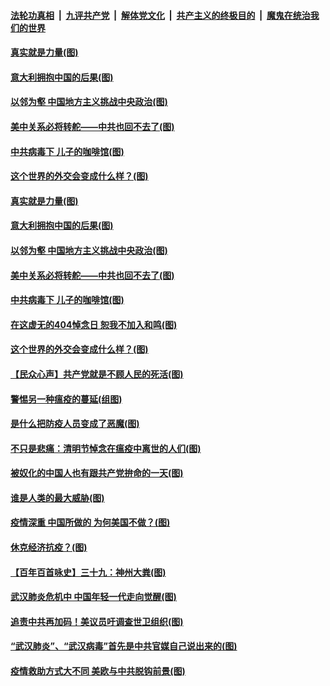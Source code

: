 

####  [法轮功真相](../../../../basic/blob/master/README.md?t=04052101) &nbsp;|&nbsp; [九评共产党](../../../../9ping.md/blob/master/README.md?t=04052101) &nbsp;|&nbsp; [解体党文化](../../../../jtdwh.md/blob/master/README.md?t=04052101)  &nbsp;|&nbsp; [共产主义的终极目的](../../../../gczydzjmd.md/blob/master/README.md?t=04052101) &nbsp;|&nbsp; [魔鬼在统治我们的世界](../../../../mgztzwmdsj.md/blob/master/README.md?t=04052101) 

#### [真实就是力量(图)](../pages/p4/928557.md?t=04052101) 

#### [意大利拥抱中国的后果(图)](../pages/p4/928678.md?t=04052101) 

#### [以邻为壑 中国地方主义挑战中央政治(图)](../pages/p4/928677.md?t=04052101) 

#### [美中关系必将转舵——中共也回不去了(图)](../pages/p4/928618.md?t=04052101) 

#### [中共病毒下 儿子的咖啡馆(图)](../pages/p4/928597.md?t=04052101) 

#### [这个世界的外交会变成什么样？(图)](../pages/p4/928609.md?t=04052101) 

#### [真实就是力量(图)](../pages/p4/928557.md?t=04052101) 

#### [意大利拥抱中国的后果(图)](../pages/p4/928678.md?t=04052101) 

#### [以邻为壑 中国地方主义挑战中央政治(图)](../pages/p4/928677.md?t=04052101) 

#### [美中关系必将转舵——中共也回不去了(图)](../pages/p4/928618.md?t=04052101) 

#### [中共病毒下 儿子的咖啡馆(图)](../pages/p4/928597.md?t=04052101) 

#### [在这虚无的404悼念日 恕我不加入和鸣(图)](../pages/p4/928672.md?t=04052101) 

#### [这个世界的外交会变成什么样？(图)](../pages/p4/928609.md?t=04052101) 

#### [【民众心声】共产党就是不顾人民的死活(图)](../pages/p4/928531.md?t=04052101) 

#### [警惕另一种瘟疫的蔓延(组图)](../pages/p4/928564.md?t=04052101) 

#### [是什么把防疫人员变成了恶魔(图)](../pages/p4/928575.md?t=04052101) 

#### [不只是悲痛：清明节悼念在瘟疫中离世的人们(图)](../pages/p4/928571.md?t=04052101) 

#### [被奴化的中国人也有跟共产党拚命的一天(图)](../pages/p4/928556.md?t=04052101) 

#### [谁是人类的最大威胁(图)](../pages/p4/928554.md?t=04052101) 

#### [疫情深重 中国所做的 为何美国不做？(图)](../pages/p4/928552.md?t=04052101) 

#### [休克经济抗疫？(图)](../pages/p4/928445.md?t=04052101) 

#### [【百年百首咏史】三十九：神州大粪(图)](../pages/p4/928553.md?t=04052101) 

#### [武汉肺炎危机中 中国年轻一代走向觉醒(图)](../pages/p4/928421.md?t=04052101) 

#### [追责中共再加码！美议员吁调查世卫组织(图)](../pages/p4/928423.md?t=04052101) 

#### [“武汉肺炎”、“武汉病毒”首先是中共官媒自己说出来的(图)](../pages/p4/928415.md?t=04052101) 

#### [疫情救助方式大不同 美欧与中共脱钩前景(图)](../pages/p4/928407.md?t=04052101) 

